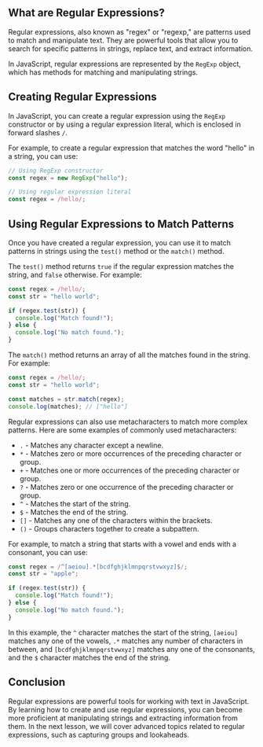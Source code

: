 

## What are Regular Expressions?

Regular expressions, also known as "regex" or "regexp," are patterns used to match and manipulate text. They are powerful tools that allow you to search for specific patterns in strings, replace text, and extract information.

In JavaScript, regular expressions are represented by the `RegExp` object, which has methods for matching and manipulating strings.

## Creating Regular Expressions

In JavaScript, you can create a regular expression using the `RegExp` constructor or by using a regular expression literal, which is enclosed in forward slashes `/`.

For example, to create a regular expression that matches the word "hello" in a string, you can use:

```js
// Using RegExp constructor
const regex = new RegExp("hello");

// Using regular expression literal
const regex = /hello/;
```

## Using Regular Expressions to Match Patterns

Once you have created a regular expression, you can use it to match patterns in strings using the `test()` method or the `match()` method.

The `test()` method returns `true` if the regular expression matches the string, and `false` otherwise. For example:

```js
const regex = /hello/;
const str = "hello world";

if (regex.test(str)) {
  console.log("Match found!");
} else {
  console.log("No match found.");
}
```

The `match()` method returns an array of all the matches found in the string. For example:

```js
const regex = /hello/;
const str = "hello world";

const matches = str.match(regex);
console.log(matches); // ["hello"]
```

Regular expressions can also use metacharacters to match more complex patterns. Here are some examples of commonly used metacharacters:

- `.` - Matches any character except a newline.
- `*` - Matches zero or more occurrences of the preceding character or group.
- `+` - Matches one or more occurrences of the preceding character or group.
- `?` - Matches zero or one occurrence of the preceding character or group.
- `^` - Matches the start of the string.
- `$` - Matches the end of the string.
- `[]` - Matches any one of the characters within the brackets.
- `()` - Groups characters together to create a subpattern.

For example, to match a string that starts with a vowel and ends with a consonant, you can use:

```javascript
const regex = /^[aeiou].*[bcdfghjklmnpqrstvwxyz]$/;
const str = "apple";

if (regex.test(str)) {
  console.log("Match found!");
} else {
  console.log("No match found.");
}
```

In this example, the `^` character matches the start of the string, `[aeiou]` matches any one of the vowels, `.*` matches any number of characters in between, and `[bcdfghjklmnpqrstvwxyz]` matches any one of the consonants, and the `$` character matches the end of the string.

## Conclusion
Regular expressions are powerful tools for working with text in JavaScript. By learning how to create and use regular expressions, you can become more proficient at manipulating strings and extracting information from them. In the next lesson, we will cover advanced topics related to regular expressions, such as capturing groups and lookaheads.
